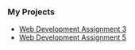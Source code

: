 ### My Projects

- [Web Development Assignment 3](https://nazarchamp.github.io/Assignment%203/index.html)
- [Web Development Assignment 5](https://nazarchamp.github.io/Assignment%205/index.html)
